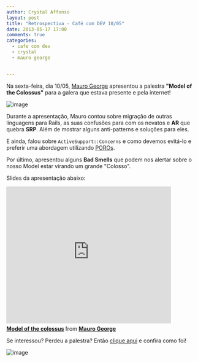 ```yaml
---
author: Crystal Affonso
layout: post
title: "Retrospectiva - Café com DEV 10/05"
date: 2013-05-17 17:00
comments: true
categories:
  - cafe com dev
  - crystal
  - mauro george


---
```



Na sexta-feira, dia 10/05, [Mauro George](https://twitter.com/maurogeorge) apresentou a palestra **"Model of the Colossus"** para a galera que estava presente e pela internet!

<!--more-->

![image](/blog/images/posts/2013-05-17/mario.jpg)

Durante a apresentação, Mauro contou sobre migração de outras linguagens para Rails, as suas confusões para com os novatos e **AR** que quebra **SRP**. Além de mostrar alguns anti-patterns e soluções para eles.

E ainda, falou sobre `ActiveSupport::Concerns` e como devemos evitá-lo e preferir uma abordagem utilizando <abbr title="Plain Old Ruby Objects">POROs</abbr>.

Por último, apresentou alguns **Bad Smells** que podem nos alertar sobre o nosso Model estar virando um grande "Colosso".

Slides da apresentação abaixo:

<iframe src="http://www.slideshare.net/slideshow/embed_code/20946985" width="427" height="356" frameborder="0" marginwidth="0" marginheight="0" scrolling="no" style="border:1px solid #CCC;border-width:1px 1px 0;margin-bottom:5px" allowfullscreen webkitallowfullscreen mozallowfullscreen> </iframe> <div style="margin-bottom:5px"> <strong> <a href="http://www.slideshare.net/maurogeorge/model-of-colossus" title="Model of the colossus" target="_blank">Model of the colossus</a> </strong> from <strong><a href="http://www.slideshare.net/maurogeorge" target="_blank">Mauro George</a></strong> </div>

Se interessou? Perdeu a palestra? Então [clique aqui](https://www.eventials.com/pt-br/helabs/model-of-the-colossus/) e confira como foi!

![image](/blog/images/posts/2013-05-17/galeramauro.jpg)

